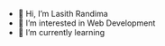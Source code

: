 - 👋 Hi, I’m Lasith Randima
- 👀 I’m interested in Web Development
- 🌱 I’m currently learning


<!---
LasithR-Parallax/LasithR-Parallax is a ✨ special ✨ repository because its `README.md` (this file) appears on your GitHub profile.
You can click the Preview link to take a look at your changes.
--->
